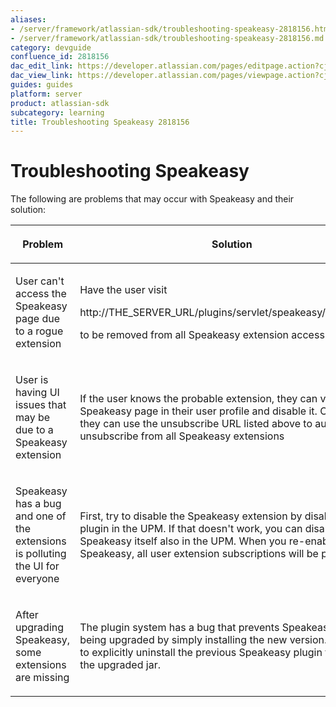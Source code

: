 ```yaml
---
aliases:
- /server/framework/atlassian-sdk/troubleshooting-speakeasy-2818156.html
- /server/framework/atlassian-sdk/troubleshooting-speakeasy-2818156.md
category: devguide
confluence_id: 2818156
dac_edit_link: https://developer.atlassian.com/pages/editpage.action?cjm=wozere&pageId=2818156
dac_view_link: https://developer.atlassian.com/pages/viewpage.action?cjm=wozere&pageId=2818156
guides: guides
platform: server
product: atlassian-sdk
subcategory: learning
title: Troubleshooting Speakeasy 2818156
---
```

# Troubleshooting Speakeasy

The following are problems that may occur with Speakeasy and their solution:

<table>
<colgroup>
<col style="width: 50%" />
<col style="width: 50%" />
</colgroup>
<thead>
<tr class="header">
<th><p><strong>Problem</strong></p></th>
<th><p><strong>Solution</strong></p></th>
</tr>
</thead>
<tbody>
<tr class="odd">
<td><p>User can't access the Speakeasy page due to a rogue extension</p></td>
<td><p>Have the user visit</p>
<p>http://THE_SERVER_URL/plugins/servlet/speakeasy/unsubscribe</p>
<p>to be removed from all Speakeasy extension access lists</p></td>
</tr>
<tr class="even">
<td><p>User is having UI issues that may be due to a Speakeasy extension</p></td>
<td><p>If the user knows the probable extension, they can visit the Speakeasy page in their user profile and disable it. Otherwise, they can use the unsubscribe URL listed above to automatically unsubscribe from all Speakeasy extensions</p></td>
</tr>
<tr class="odd">
<td><p>Speakeasy has a bug and one of the extensions is polluting the UI for everyone</p></td>
<td><p>First, try to disable the Speakeasy extension by disabling its plugin in the UPM. If that doesn't work, you can disable Speakeasy itself also in the UPM. When you re-enable Speakeasy, all user extension subscriptions will be preserved.</p></td>
</tr>
<tr class="even">
<td><p>After upgrading Speakeasy, some extensions are missing</p></td>
<td><p>The plugin system has a bug that prevents Speakeasy from being upgraded by simply installing the new version. You have to explicitly uninstall the previous Speakeasy plugin then install the upgraded jar.</p></td>
</tr>
</tbody>
</table>







































































































































































































































































































